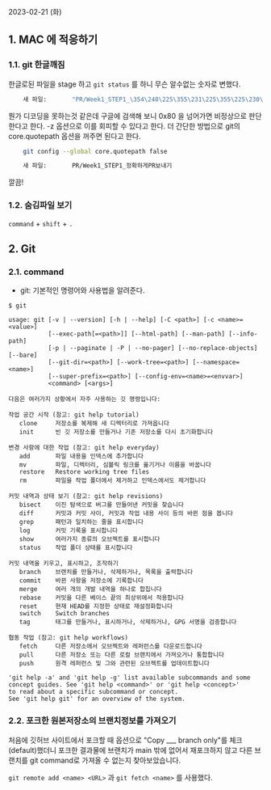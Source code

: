2023-02-21 (화)

## 1. MAC 에 적응하기

### 1.1. git 한글깨짐

한글로된 파일을 stage 하고 `git status` 를 하니 무슨 알수없는 숫자로 변했다.

```bash
    새 파일:       "PR/Week1_STEP1_\354\240\225\355\231\225\355\225\230\352\262\214PR\353\263\264\353\202\264\352\270\260"
```

뭔가 디코딩을 못하는것 같은데 구글에 검색해 보니 0x80 을 넘어가면 비정상으로 판단한다고 한다. -z 옵션으로 이를 회피할 수 있다고 한다. 더 간단한 방법으로 git의 core.quotepath 옵션을 꺼주면 된다고 한다.

```bash
    git config --global core.quotepath false
```

```bash
	새 파일:       PR/Week1_STEP1_정확하게PR보내기
```

깔끔!

### 1.2. 숨김파일 보기

`command` + `shift` + `.`

## 2. Git

### 2.1. command

- git: 기본적인 명령어와 사용법을 알려준다.

```
$ git

usage: git [-v | --version] [-h | --help] [-C <path>] [-c <name>=<value>]
           [--exec-path[=<path>]] [--html-path] [--man-path] [--info-path]
           [-p | --paginate | -P | --no-pager] [--no-replace-objects] [--bare]
           [--git-dir=<path>] [--work-tree=<path>] [--namespace=<name>]
           [--super-prefix=<path>] [--config-env=<name>=<envvar>]
           <command> [<args>]

다음은 여러가지 상황에서 자주 사용하는 깃 명령입니다:

작업 공간 시작 (참고: git help tutorial)
   clone     저장소를 복제해 새 디렉터리로 가져옵니다
   init      빈 깃 저장소를 만들거나 기존 저장소를 다시 초기화합니다

변경 사항에 대한 작업 (참고: git help everyday)
   add       파일 내용을 인덱스에 추가합니다
   mv        파일, 디렉터리, 심볼릭 링크를 옮기거나 이름을 바꿉니다
   restore   Restore working tree files
   rm        파일을 작업 폴더에서 제거하고 인덱스에서도 제거합니다

커밋 내역과 상태 보기 (참고: git help revisions)
   bisect    이진 탐색으로 버그를 만들어낸 커밋을 찾습니다
   diff      커밋과 커밋 사이, 커밋과 작업 내용 사이 등의 바뀐 점을 봅니다
   grep      패턴과 일치하는 줄을 표시합니다
   log       커밋 기록을 표시합니다
   show      여러가지 종류의 오브젝트를 표시합니다
   status    작업 폴더 상태를 표시합니다

커밋 내역을 키우고, 표시하고, 조작하기
   branch    브랜치를 만들거나, 삭제하거나, 목록을 출력합니다
   commit    바뀐 사항을 저장소에 기록합니다
   merge     여러 개의 개발 내역을 하나로 합칩니다
   rebase    커밋을 다른 베이스 끝의 최상위에서 적용합니다
   reset     현재 HEAD를 지정한 상태로 재설정화합니다
   switch    Switch branches
   tag       태그를 만들거나, 표시하거나, 삭제하거나, GPG 서명을 검증합니다

협동 작업 (참고: git help workflows)
   fetch     다른 저장소에서 오브젝트와 레퍼런스를 다운로드합니다
   pull      다른 저장소 또는 다른 로컬 브랜치에서 가져오거나 통합합니다
   push      원격 레퍼런스 및 그와 관련된 오브젝트를 업데이트합니다

'git help -a' and 'git help -g' list available subcommands and some
concept guides. See 'git help <command>' or 'git help <concept>'
to read about a specific subcommand or concept.
See 'git help git' for an overview of the system.
```

### 2.2. 포크한 원본저장소의 브랜치정보를 가져오기

처음에 깃허브 사이트에서 포크할 때 옵션으로 "Copy \_\_\_ branch only"를 체크(default)했더니 포크한 결과물에 브랜치가 main 밖에 없어서 재포크하지 않고 다른 브랜치를 git command로 가져올 수 없는지 찾아보았습니다.

`git remote add <name> <URL>` 과 `git fetch <name>` 를 사용했다.
